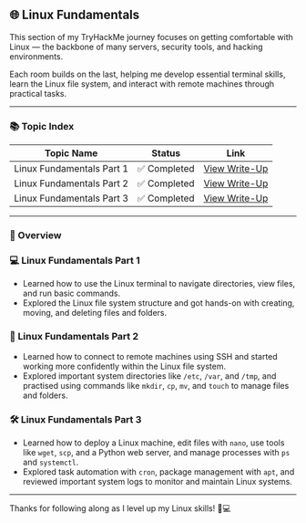 ## 🌐 Linux Fundamentals  

This section of my TryHackMe journey focuses on getting comfortable with Linux — the backbone of many servers, security tools, and hacking environments.

Each room builds on the last, helping me develop essential terminal skills, learn the Linux file system, and interact with remote machines through practical tasks.

---

### 📚 Topic Index  

| Topic Name               | Status        | Link            |
|--------------------------|----------------|------------------|
| Linux Fundamentals Part 1 | ✅ Completed    | [View Write-Up](https://github.com/MQKGitHub/Linux-Fundamentals-Part-1)    |
| Linux Fundamentals Part 2 | ✅ Completed    | [View Write-Up](https://github.com/MQKGitHub/Linux-Fundamentals-Part-2)    |
| Linux Fundamentals Part 3 | ✅ Completed    | [View Write-Up](https://github.com/MQKGitHub/Linux-Fundamentals-Part-3)    |

---

### 🧠 Overview  

### 💻 Linux Fundamentals Part 1  
- Learned how to use the Linux terminal to navigate directories, view files, and run basic commands.  
- Explored the Linux file system structure and got hands-on with creating, moving, and deleting files and folders.

### 🔐 Linux Fundamentals Part 2  
- Learned how to connect to remote machines using SSH and started working more confidently within the Linux file system.  
- Explored important system directories like `/etc`, `/var`, and `/tmp`, and practised using commands like `mkdir`, `cp`, `mv`, and `touch` to manage files and folders.

### 🛠️ Linux Fundamentals Part 3  
- Learned how to deploy a Linux machine, edit files with `nano`, use tools like `wget`, `scp`, and a Python web server, and manage processes with `ps` and `systemctl`.  
- Explored task automation with `cron`, package management with `apt`, and reviewed important system logs to monitor and maintain Linux systems.

---

Thanks for following along as I level up my Linux skills! 🐧💻
